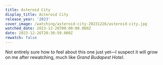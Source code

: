 ```yaml
---
title: Asteroid City
display_title: Asteroid City
release_year: '2023'
cover_image: /watching/asteroid-city-20231226/asteroid-city.jpg
watched_date: 2023-12-26T00:00:00.000Z
date: 2023-12-26T20:30:50.000Z
rewatch: false
---
```

Not entirely sure how to feel about this one just yet—I suspect it will grow on me after rewatching, much like _Grand Budapest Hotel_.
